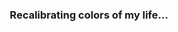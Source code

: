   <!--![refresh](https://img.icons8.com/fluency/48/refresh.png)-->
  <h3 align="center">Recalibrating colors of my life...</h3>
